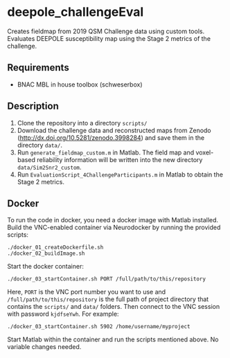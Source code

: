 # deepole_challengeEval

Creates fieldmap from 2019 QSM Challenge data using custom tools. Evaluates DEEPOLE susceptibility map using the Stage 2 metrics of the challenge.

## Requirements
  - BNAC MBL in house toolbox (schweserbox)

## Description

1. Clone the repository into a directory `scripts/`
2. Download the challenge data and reconstructed maps from Zenodo (http://dx.doi.org/10.5281/zenodo.3998284) and save them in the directory `data/`.
3. Run `generate_fieldmap_custom.m` in Matlab. The field map and voxel-based reliability information will be written into the new directory `data/Sim2Snr2_custom`.
6. Run `EvaluationScript_4ChallengeParticipants.m` in Matlab to obtain the Stage 2 metrics. 



## Docker

To run the code in docker, you need a docker image with Matlab installed. Build the VNC-enabled container via Neurodocker by running the provided scripts:
```
./docker_01_createDockerfile.sh
./docker_02_buildImage.sh 
```
Start the docker container:
```
./docker_03_startContainer.sh PORT /full/path/to/this/repository
```
Here, `PORT` is the VNC port number you want to use and `/full/path/to/this/repository` is the full path of project directory that contains the `scripts/` and `data/` folders. Then connect to the VNC session with password `kjdfseYwh`. For example:
```
./docker_03_startContainer.sh 5902 /home/username/myproject
```
Start Matlab within the container and run the scripts mentioned above. No variable changes needed.
